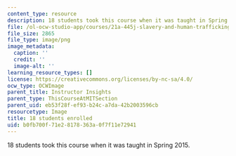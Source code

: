 ```yaml
---
content_type: resource
description: 18 students took this course when it was taught in Spring 2015.
file: /ol-ocw-studio-app/courses/21a-445j-slavery-and-human-trafficking-in-the-21st-century-spring-2015/b0fb700f71e28178363a0f7f11e72941_18.png
file_size: 2865
file_type: image/png
image_metadata:
  caption: ''
  credit: ''
  image-alt: ''
learning_resource_types: []
license: https://creativecommons.org/licenses/by-nc-sa/4.0/
ocw_type: OCWImage
parent_title: Instructor Insights
parent_type: ThisCourseAtMITSection
parent_uid: eb53f28f-ef93-b24c-a7da-42b2003596cb
resourcetype: Image
title: 18 students enrolled
uid: b0fb700f-71e2-8178-363a-0f7f11e72941
---
```

18 students took this course when it was taught in Spring 2015.